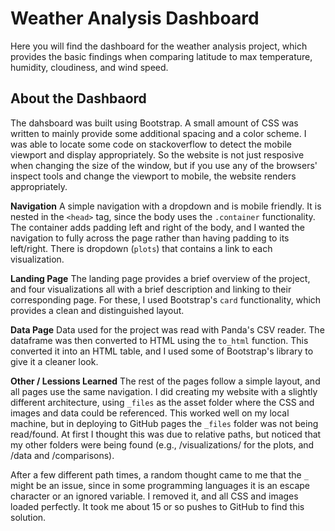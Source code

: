 # Weather Analysis Dashboard
Here you will find the dashboard for the weather analysis project, which provides the basic findings when comparing latitude to max temperature, humidity, cloudiness, and wind speed. 

## About the Dashbaord
The dahsboard was built using Bootstrap. A small amount of CSS was written to mainly provide some additional spacing and a color scheme. I was able to locate some code on stackoverflow to detect the mobile viewport and display appropriately. So the website is not just resposive when changing the size of the window, but if you use any of the browsers' inspect tools and change the viewport to mobile, the website renders appropriately. 

**Navigation**
A simple navigation with a dropdown and is mobile friendly. It is nested in the `<head>` tag, since the body uses the `.container` functionality. The container adds padding left and right of the body, and I wanted the navigation to fully across the page rather than having padding to its left/right. There is dropdown (`plots`) that contains a link to each visualization. 

**Landing Page**
The landing page provides a brief overview of the project, and four visualizations all with a brief description and linking to their corresponding page. For these, I used Bootstrap's `card` functionality, which provides a clean and distinguished layout. 

**Data Page**
Data used for the project was read with Panda's CSV reader. The dataframe was then converted to HTML using the `to_html` function. This converted it into an HTML table, and I used some of Bootstrap's library to give it a cleaner look. 

**Other / Lessions Learned**
The rest of the pages follow a simple layout, and all pages use the same navigation. I did creating my website with a slightly different architecture, using `_files` as the asset folder where the CSS and images and data could be referenced. This worked well on my local machine, but in deploying to GitHub pages the `_files` folder was not being read/found. At first I thought this was due to relative paths, but noticed that my other folders were being found (e.g., /visualizations/ for the plots, and /data and /comparisons). 

After a few different path times, a random thought came to me that the `_` might be an issue, since in some programming languages it is an escape character or an ignored variable. I removed it, and all CSS and images loaded perfectly. It took me about 15 or so pushes to GitHub to find this solution. 